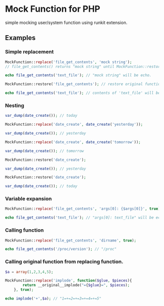 Mock Function for PHP
=====================

simple mocking user/system function using runkit extension.

## Examples

### Simple replacement

```PHP
MockFunction::replace('file_get_contents', 'mock string');
// file_get_contents() returns "mock string" until MockFunction::restore() is called.

echo file_get_contents('text_file'); // "mock string" will be echo.

MockFunction::restore('file_get_contents'); // restore original function.

echo file_get_contents('text_file'); // contents of 'text_file' will be echo.
```

### Nesting

```PHP
var_dump(date_create()); // today

MockFunction::replace('date_create', date_create('yesterday'));

var_dump(date_create()); // yesterday

MockFunction::replace('date_create', date_create('tomorrow'));

var_dump(date_create()); // tomorrow

MockFunction::restore('date_create');

var_dump(date_create()); // yesterday

MockFunction::restore('date_create');

var_dump(date_create()); // today
```

### Variable expansion

```PHP
MockFunction::replace('file_get_contents', 'args[0]: {$args[0]}', true);

echo file_get_contents('text_file'); // "args[0]: text_file" will be echo
```

### Calling function

```PHP
MockFunction::replace('file_get_contents', 'dirname', true);

echo file_get_contents('/proc/version'); // "/proc"
```

### Calling original function from replacing function.

```PHP
$a = array(1,2,3,4,5);

MockFunction::replace('implode', function($glue, $pieces){
		return __original__implode("={$glue}=", $pieces);
	}, true);

echo implode('+',$a); // "1=+=2=+=3=+=4=+=5"
```
